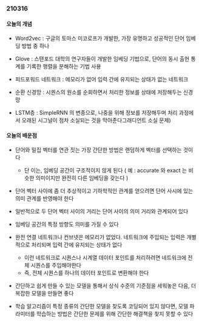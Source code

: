 ### 210316

#### 오늘의 개념

* Word2vec : 구글의 토마스 미코로프가 개발한, 가장 유명하고 성공적인 단어 임베딩 방법 중 하나
* Glove : 스탠포드 대학의 연구자들이 개발한 임베딩 기법으로, 단어의 동시 출현 통계를 기록한 행렬을 분해하는 기법 사용

* 피드포워드 네트워크 : 메모리가 없어 입력 간에 유지되는 상태가 없는 네트워크

* 순환 신경망 : 시퀀스의 원소를 순회하면서 처리한 정보를 상태에 저장해두는 신경망

* LSTM층 : SimpleRNN 의 변종으로, 나중을 위해 정보를 저장해두며 처리 과정에서 오래된 시그널이 점차 소실되는 것을 막아준다그래디언트 소실 문제)

#### 오늘의 배운점

* 단어와 밀집 벡터를 연관 짓는 가장 간단한 방법은 랜덤하게 벡터를 선택하는 것이다
  * 단 이는, 임베딩 공간이 구조적이지 않게 된다 ( 예 : accurate 와 exact 는 비슷한 의미이지만 완전히 다른 임베딩을 갖는다 ) 
* 단어 벡터 사이에 좀 더 추상적이고 기하학적인 관계를 얻으려면 단어 사시에 있는 의미 관계를 반영해야 한다
* 일반적으로 두 단어 벡터 사이의 거리는 단어 사이의 의미 거리와 관계되어 있다
* 임베딩 공간의 특정 방향도 의미를 가질 수 있다
* 완전 연결 네트워크나 컨브넷은 메모리가 없었다. 네트워크에 주입되는 입력은 개별적으로 처리되며 입력 간에 유지되는 상태가 없다
  * 이런 네트워크로 시퀀스나 시계열 데이터 포인트를 처리하려면 네트워크에 전체 시퀀스를 주입해야한다
  * 즉, 전체 시퀀스를 하나의 데이터 포인트로 변환해야 한다

* 간단하고 쉽게 만들 수 있는 모델을 통해서 상식 수준의 기준점을 세워놓은 다음, 더 복잡한 모델을 만들면 좋다

* 학습 알고리즘이 특정 종류의 간단한 모델을 찾도록 코딩되어 있지 않다면, 모델 파라미터를 학습하는 방법은 간단한 문제를 위해 간단한 해결책을 찾지 못할 수 있다
